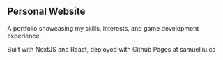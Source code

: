 ## Personal Website

A portfolio showcasing my skills, interests, and game development experience.

Built with NextJS and React, deployed with Github Pages at samuelliu.ca
